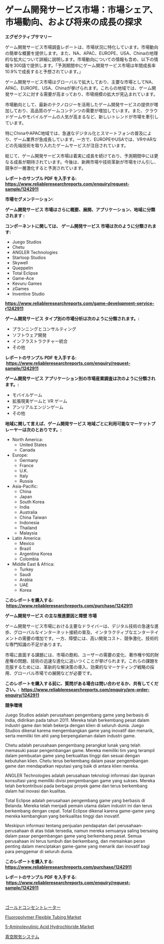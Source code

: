 <p><h1>ゲーム開発サービス市場：市場シェア、市場動向、および将来の成長の探求</h1></p><p><strong>エグゼクティブサマリー</strong></p>
<p><p>ゲーム開発サービス市場調査レポートは、市場状況に特化しています。市場動向の簡単な概要を提供します。また、NA、APAC、EUROPE、USA、Chinaの地理的な拡大について詳細に説明します。市場動向についての情報も含め、以下の情報を300語で提供します。「予測期間中にゲーム開発サービス市場は年間成長率10.9%で成長すると予想されています。」</p><p>ゲーム開発サービス市場はグローバルで拡大しており、主要な市場としてNA、APAC、EUROPE、USA、Chinaが挙げられます。これらの地域では、ゲーム開発サービスに対する需要が高まっており、市場規模の拡大が見込まれています。</p><p>市場動向として、最新のテクノロジーを活用したゲーム開発サービスの提供が増加しており、高品質のゲームコンテンツの需要が増加しています。また、クラウドゲームやモバイルゲームの人気が高まるなど、新しいトレンドが市場を牽引しています。</p><p>特にChinaやAPAC地域では、急速なデジタル化とスマートフォンの普及により、ゲーム業界が急成長しています。一方で、EUROPEやUSAでは、VRやARなどの先端技術を取り入れたゲームサービスが注目されています。</p><p>総じて、ゲーム開発サービス市場は着実に成長を続けており、予測期間中には更なる成長が期待されています。今後は、新興市場や技術革新が市場をけん引し、競争が一層激化すると予測されています。</p></p>
<p><strong>レポートのサンプル PDF を入手する: <a href="https://www.reliableresearchreports.com/enquiry/request-sample/1242911">https://www.reliableresearchreports.com/enquiry/request-sample/1242911</a></strong></p>
<p><strong>市場セグメンテーション:</strong></p>
<p><strong> ゲーム開発サービス 市場はさらに概要、展開、アプリケーション、地域に分類されます :</strong></p>
<p><strong>コンポーネントに関しては、 ゲーム開発サービス 市場は次のように分類されます: &nbsp;</strong></p>
<p><ul><li>Juego Studios</li><li>Chetu</li><li>ANGLER Technologies</li><li>Starloop Studios</li><li>Skywell</li><li>Queppelin</li><li>Total Eclipse</li><li>Game-Ace</li><li>Kevuru Games</li><li>zGames</li><li>Inventive Studio</li></ul></p>
<p><strong><a href="https://www.reliableresearchreports.com/game-development-service-r1242911">https://www.reliableresearchreports.com/game-development-service-r1242911</a></strong></p>
<p><strong> ゲーム開発サービス タイプ別の市場分析は次のように分類されます。:</strong></p>
<p><ul><li>プランニングとコンサルティング</li><li>ソフトウェア開発</li><li>インフラストラクチャー統合</li><li>その他</li></ul></p>
<p><strong>レポートのサンプル PDF を入手する: &nbsp;<a href="https://www.reliableresearchreports.com/enquiry/request-sample/1242911">https://www.reliableresearchreports.com/enquiry/request-sample/1242911</a></strong></p>
<p><strong> ゲーム開発サービス アプリケーション別の市場産業調査は次のように分類されます。:</strong></p>
<p><ul><li>モバイルゲーム</li><li>拡張現実ゲームと VR ゲーム</li><li>アンリアルエンジンゲーム</li><li>その他</li></ul></p>
<p><strong>地域に関して言えば、ゲーム開発サービス 地域ごとに利用可能なマーケットプレーヤーは次のとおりです。:</strong></p>
<p><ul>
    <li>
        North America:
        <ul>
            <li>United States</li>
            <li>Canada</li>
        </ul>
    </li>
    <li>
        Europe:
        <ul>
            <li>Germany</li>
            <li>France</li>
            <li>U.K.</li>
            <li>Italy</li>
            <li>Russia</li>
        </ul>
    </li>
    <li>
        Asia-Pacific:
        <ul>
            <li>China</li>
            <li>Japan</li>
            <li>South Korea</li>
            <li>India</li>
            <li>Australia</li>
            <li>China Taiwan</li>
            <li>Indonesia</li>
            <li>Thailand</li>
            <li>Malaysia</li>
        </ul>
    </li>
    <li>
        Latin America:
        <ul>
            <li>Mexico</li>
            <li>Brazil</li>
            <li>Argentina Korea</li>
            <li>Colombia</li>
        </ul>
    </li>
    <li>
        Middle East & Africa:
        <ul>
            <li>Turkey</li>
            <li>Saudi</li>
            <li>Arabia</li>
            <li>UAE</li>
            <li>Korea</li>
        </ul>
    </li>
    </ul></p>
<p><strong>このレポートを購入する: &nbsp;<a href="https://www.reliableresearchreports.com/purchase/1242911">https://www.reliableresearchreports.com/purchase/1242911</a></strong></p>
<p><strong>ゲーム開発サービス の主な推進要因と障壁 市場</strong></p>
<p><p>ゲーム開発サービス市場における主要なドライバーは、デジタル技術の急速な進歩、グローバルなインターネット接続の普及、インタラクティブなエンターテイメントの需要の増加です。一方、障壁には、高い開発コスト、競争激化、技術的な専門知識の不足があります。</p><p>市場に直面する課題には、市場の飽和、ユーザーの需要の変化、著作権や知的財産権の問題、技術の迅速な進化に追いつくことが挙げられます。これらの課題を克服するためには、革新的な解決策の導入、効果的なマーケティング戦略の採用、グローバル市場での展開などが必要です。</p></p>
<p><strong>このレポートを購入する前に、質問がある場合は問い合わせるか、共有してください。:&nbsp; <a href="https://www.reliableresearchreports.com/enquiry/pre-order-enquiry/1242911">https://www.reliableresearchreports.com/enquiry/pre-order-enquiry/1242911</a></strong></p>
<p><strong>競争環境</strong></p>
<p><p>Juego Studios adalah perusahaan pengembang game yang berbasis di India, didirikan pada tahun 2011. Mereka telah berkembang pesat dalam industri game dan telah bekerja dengan klien di seluruh dunia. Juego Studios dikenal karena mengembangkan game yang inovatif dan menarik, serta memiliki tim ahli yang berpengalaman dalam industri game.</p><p>Chetu adalah perusahaan pengembang perangkat lunak yang telah memasuki pasar pengembangan game. Mereka memiliki tim yang terampil dalam pembuatan game yang berkualitas tinggi dan sesuai dengan kebutuhan klien. Chetu terus berkembang dalam pasar pengembangan game dan mendapatkan reputasi yang baik di antara klien mereka.</p><p>ANGLER Technologies adalah perusahaan teknologi informasi dan layanan konsultasi yang memiliki divisi pengembangan game yang sukses. Mereka telah berkontribusi pada berbagai proyek game dan terus berkembang dalam hal inovasi dan kualitas.</p><p>Total Eclipse adalah perusahaan pengembang game yang berbasis di Belanda. Mereka telah menjadi pemain utama dalam industri ini dan terus berkembang dengan cepat. Total Eclipse dikenal karena game-game yang mereka kembangkan yang berkualitas tinggi dan inovatif.</p><p>Meskipun informasi tentang penjualan pendapatan dari perusahaan-perusahaan di atas tidak tersedia, namun mereka semuanya saling bersaing dalam pasar pengembangan game yang berkembang pesat. Semua perusahaan ini terus tumbuh dan berkembang, dan memainkan peran penting dalam menciptakan game-game yang menarik dan inovatif bagi para penggemar di seluruh dunia.</p></p>
<p><strong>このレポートを購入する: &nbsp; <a href="https://www.reliableresearchreports.com/purchase/1242911">https://www.reliableresearchreports.com/purchase/1242911</a></strong></p>
<p><strong>レポートのサンプル PDF を入手する: &nbsp;<a href="https://www.reliableresearchreports.com/enquiry/request-sample/1242911">https://www.reliableresearchreports.com/enquiry/request-sample/1242911</a></strong><strong></strong></p>
<p>&nbsp;</p>
<p><p><a href="https://medium.com/@dixiegrimes2023/%E3%82%B4%E3%83%BC%E3%83%AB%E3%83%89%E3%82%B3%E3%83%B3%E3%82%BB%E3%83%B3%E3%83%88%E3%83%AC%E3%83%BC%E3%82%BF%E3%83%BC%E5%B8%82%E5%A0%B4%E3%83%A1%E3%83%88%E3%83%AA%E3%83%83%E3%82%AF%E3%82%B9%E3%81%AE%E8%A7%A3%E8%AA%AD-%E5%B8%82%E5%A0%B4%E3%82%B7%E3%82%A7%E3%82%A2-%E3%83%88%E3%83%AC%E3%83%B3%E3%83%89-%E6%88%90%E9%95%B7%E3%83%91%E3%82%BF%E3%83%BC%E3%83%B3-04b7ee555de9">ゴールドコンセントレーター</a></p><p><a href="https://www.linkedin.com/pulse/fluoropolymer-flexible-tubing-market-offer-valuable-insights-az4ge?trackingId=mxuiA1I7baRpneMfT7WYfQ%3D%3D">Fluoropolymer Flexible Tubing Market</a></p><p><a href="https://www.linkedin.com/pulse/5-aminolevulinic-acid-hydrochloride-market-size-focuses-dynamics-zpi7e?trackingId=xzZIXxIMPGr6vBmgp%2BcBUQ%3D%3D">5-Aminolevulinic Acid Hydrochloride Market</a></p><p><a href="https://medium.com/@russellrodriguez2727/%E7%9C%9F%E7%A9%BA%E8%84%B1%E6%B0%97%E3%82%B7%E3%82%B9%E3%83%86%E3%83%A0%E5%B8%82%E5%A0%B4-%E7%AB%B6%E4%BA%89%E5%88%86%E6%9E%90-%E5%B8%82%E5%A0%B4%E3%83%88%E3%83%AC%E3%83%B3%E3%83%89-2031%E5%B9%B4%E3%81%BE%E3%81%A7%E3%81%AE%E4%BA%88%E6%B8%AC-8476844bfbd9">真空脱気システム</a></p></p>